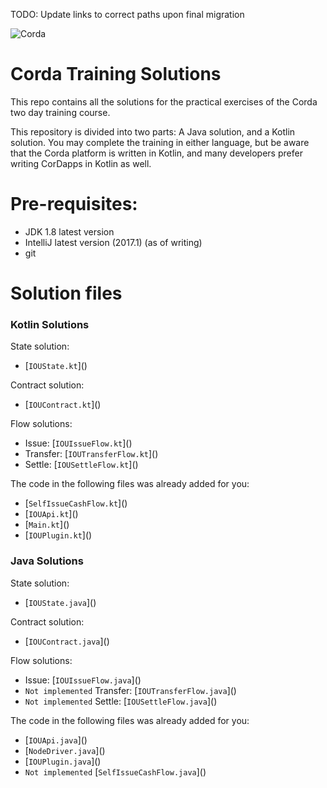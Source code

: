 TODO: Update links to correct paths upon final migration

![Corda](https://www.corda.net/wp-content/uploads/2016/11/fg005_corda_b.png)

# Corda Training Solutions

This repo contains all the solutions for the practical exercises of the Corda two day 
training course.


This repository is divided into two parts: A Java solution, and a Kotlin solution. You may complete the training in either
language, but be aware that the Corda platform is written in Kotlin, and many developers prefer writing CorDapps in Kotlin
as well.

# Pre-requisites:
  
* JDK 1.8 latest version
* IntelliJ latest version (2017.1) (as of writing)
* git

# Solution files

### Kotlin Solutions
State solution:

* [`IOUState.kt`](\)

Contract solution:

* [`IOUContract.kt`](\)

Flow solutions:

* Issue: [`IOUIssueFlow.kt`](\)
* Transfer: [`IOUTransferFlow.kt`](\)
* Settle: [`IOUSettleFlow.kt`](\)

The code in the following files was already added for you:

* [`SelfIssueCashFlow.kt`](\)
* [`IOUApi.kt`](\)
* [`Main.kt`](\)
* [`IOUPlugin.kt`](\)


### Java Solutions
State solution:

* [`IOUState.java`](\)

Contract solution:

* [`IOUContract.java`](\)

Flow solutions:

* Issue: [`IOUIssueFlow.java`](\)
* `Not implemented` Transfer: [`IOUTransferFlow.java`](\)
* `Not implemented` Settle: [`IOUSettleFlow.java`](\)

The code in the following files was already added for you:

* [`IOUApi.java`](\)
* [`NodeDriver.java`](\)
* [`IOUPlugin.java`](\)
* `Not implemented` [`SelfIssueCashFlow.java`](\)